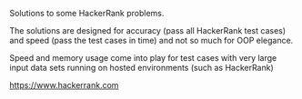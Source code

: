 Solutions to some HackerRank problems. 

The solutions are designed for accuracy (pass all HackerRank test cases) and speed (pass the test cases in time) 
and not so much for OOP elegance.

Speed and memory usage come into play for test cases with very large input data sets running on hosted environments (such as HackerRank)

https://www.hackerrank.com


